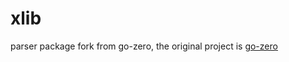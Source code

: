 # xlib

parser package fork from go-zero, the original project is [go-zero](https://github.com/zeromicro/go-zero)